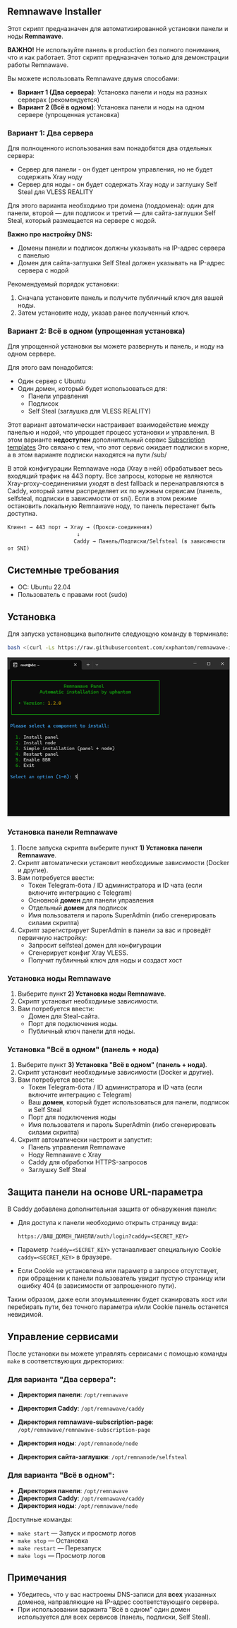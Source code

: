 ## Remnawave Installer

Этот скрипт предназначен для автоматизированной установки панели и ноды **Remnawave**.

**ВАЖНО!** Не используйте панель в production без полного понимания, что и как работает. Этот скрипт предназначен только для демонстрации работы Remnawave.

Вы можете использовать Remnawave двумя способами:

- **Вариант 1 (Два сервера)**: Установка панели и ноды на разных серверах (рекомендуется)
- **Вариант 2 (Всё в одном)**: Установка панели и ноды на одном сервере (упрощенная установка)

### Вариант 1: Два сервера

Для полноценного использования вам понадобятся два отдельных сервера:

- Сервер для панели - он будет центром управления, но не будет содержать Xray ноду
- Сервер для ноды - он будет содержать Xray ноду и заглушку Self Steal для VLESS REALITY

Для этого варианта необходимо три домена (поддомена): один для панели, второй — для подписок и третий — для сайта-заглушки Self Steal, который размещается на сервере с нодой.

**Важно про настройку DNS:**

- Домены панели и подписок должны указывать на IP-адрес сервера с панелью
- Домен для сайта-заглушки Self Steal должен указывать на IP-адрес сервера с нодой

Рекомендуемый порядок установки:

1. Сначала установите панель и получите публичный ключ для вашей ноды.
2. Затем установите ноду, указав ранее полученный ключ.

### Вариант 2: Всё в одном (упрощенная установка)

Для упрощенной установки вы можете развернуть и панель, и ноду на одном сервере.

Для этого вам понадобится:

- Один сервер с Ubuntu
- Один домен, который будет использоваться для:
  - Панели управления
  - Подписок
  - Self Steal (заглушка для VLESS REALITY)

Этот вариант автоматически настраивает взаимодействие между панелью и нодой, что упрощает процесс установки и управления.
В этом варианте **недоступен** дополнительный сервис [Subscription templates](https://remna.st/subscription-templating/installation)
Это связано с тем, что этот сервис ожидает подписки в корне, а в этом варианте подписки находятся на пути /sub/

В этой конфигурации Remnawave нода (Xray в ней) обрабатывает весь входящий трафик на 443 порту. Все запросы, которые не являются Xray-proxy-соединениями уходят в dest fallback и перенаправляются в Caddy, который затем распределяет их по нужным сервисам (панель, selfsteal, подписки в зависимости от sni). Если в этом режиме остановить локальную Remnawave ноду, то панель перестанет быть доступна.

```
Клиент → 443 порт → Xray → (Прокси-соединения)
                      ↓
                     Caddy → Панель/Подписки/Selfsteal (в зависимости от SNI)
```

## Системные требования

- ОС: Ubuntu 22.04
- Пользователь с правами root (sudo)

## Установка

Для запуска установщика выполните следующую команду в терминале:

```bash
bash <(curl -Ls https://raw.githubusercontent.com/xxphantom/remnawave-installer/refs/heads/main/dist/install_remnawave.sh)
```

<p align="center"><img src="./assets/menu.png" alt="Remnawave Installer Menu"></p>

### Установка панели Remnawave

1. После запуска скрипта выберите пункт **1) Установка панели Remnawave**.
2. Скрипт автоматически установит необходимые зависимости (Docker и другие).
3. Вам потребуется ввести:
   - Токен Telegram-бота / ID администратора и ID чата (если включите интеграцию с Telegram)
   - Основной **домен** для панели управления
   - Отдельный **домен** для подписок
   - Имя пользователя и пароль SuperAdmin (либо сгенерировать силами скрипта)
4. Скрипт зарегистрирует SuperAdmin в панели за вас и проведёт первичную настройку:
   - Запросит selfsteal домен для конфигурации
   - Сгенерирует конфиг Xray VLESS.
   - Получит публичный ключ для ноды и создаст хост

### Установка ноды Remnawave

1. Выберите пункт **2) Установка ноды Remnawave**.
2. Скрипт установит необходимые зависимости.
3. Вам потребуется ввести:
   - Домен для Steal-сайта.
   - Порт для подключения ноды.
   - Публичный ключ панели для ноды.

### Установка "Всё в одном" (панель + нода)

1. Выберите пункт **3) Установка "Всё в одном" (панель + нода)**.
2. Скрипт установит необходимые зависимости (Docker и другие).
3. Вам потребуется ввести:
   - Токен Telegram-бота / ID администратора и ID чата (если включите интеграцию с Telegram)
   - Ваш **домен**, который будет использоваться для панели, подписок и Self Steal
   - Порт для подключения ноды
   - Имя пользователя и пароль SuperAdmin (либо сгенерировать силами скрипта)
4. Скрипт автоматически настроит и запустит:
   - Панель управления Remnawave
   - Ноду Remnawave с Xray
   - Caddy для обработки HTTPS-запросов
   - Заглушку Self Steal

## Защита панели на основе URL-параметра

В Caddy добавлена дополнительная защита от обнаружения панели:

- Для доступа к панели необходимо открыть страницу вида:

  ```
  https://ВАШ_ДОМЕН_ПАНЕЛИ/auth/login?caddy=<SECRET_KEY>
  ```

- Параметр `?caddy=<SECRET_KEY>` устанавливает специальную Cookie `caddy=<SECRET_KEY>` в браузере.
- Если Cookie не установлена или параметр в запросе отсутствует, при обращении к панели пользователь увидит пустую страницу или ошибку 404 (в зависимости от запрошенного пути).

Таким образом, даже если злоумышленник будет сканировать хост или перебирать пути, без точного параметра и/или Cookie панель останется невидимой.

## Управление сервисами

После установки вы можете управлять сервисами с помощью команды `make` в соответствующих директориях:

### Для варианта "Два сервера":

- **Директория панели**: `/opt/remnawave`
- **Директория Caddy**: `/opt/remnawave/caddy`
- **Директория remnawave-subscription-page**: `/opt/remnawave/remnawave-subscription-page`

- **Директория ноды**: `/opt/remnanode/node`
- **Директория сайта-заглушки**: `/opt/remnanode/selfsteal`

### Для варианта "Всё в одном":

- **Директория панели**: `/opt/remnawave`
- **Директория Caddy**: `/opt/remnawave/caddy`
- **Директория ноды**: `/opt/remnawave/node`

Доступные команды:

- `make start` — Запуск и просмотр логов
- `make stop` — Остановка
- `make restart` — Перезапуск
- `make logs` — Просмотр логов

## Примечания

- Убедитесь, что у вас настроены DNS-записи для **всех** указанных доменов, направляющие на IP-адрес соответствующего сервера.
- При использовании варианта "Всё в одном" один домен используется для всех сервисов (панель, подписки, Self Steal).